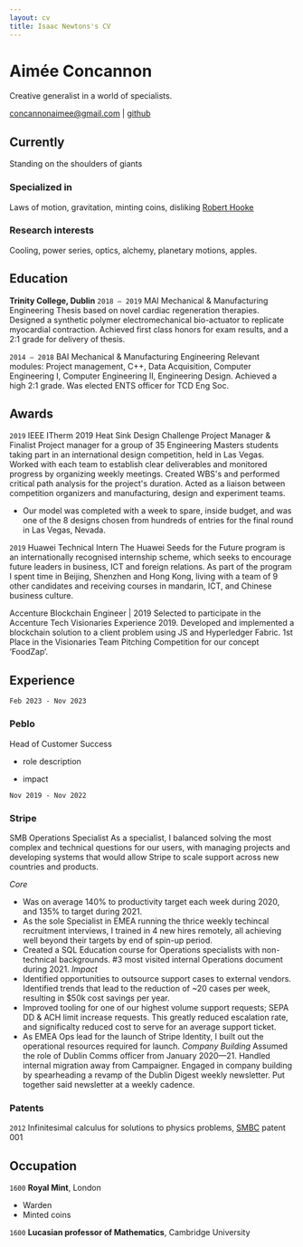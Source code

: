 ```yaml
---
layout: cv
title: Isaac Newtons's CV
---
```

# Aimée Concannon
Creative generalist in a world of specialists.

<div id="webaddress">
<a href="concannonaimee@gmail.com">concannonaimee@gmail.com</a>
| <a href="https://github.com/aconcan">github</a>
</div>


## Currently

Standing on the shoulders of giants

### Specialized in

Laws of motion, gravitation, minting coins, disliking [Robert Hooke](http://en.wikipedia.org/wiki/Robert_Hooke)


### Research interests

Cooling, power series, optics, alchemy, planetary motions, apples.


## Education
__Trinity College, Dublin__
`2018 – 2019`
MAI Mechanical & Manufacturing Engineering 
Thesis based on novel cardiac regeneration therapies. Designed a synthetic polymer electromechanical bio-actuator to replicate myocardial contraction. Achieved first class honors for exam results, and a 2:1 grade for delivery of thesis. 

`2014 – 2018`
BAI Mechanical & Manufacturing Engineering
Relevant modules: Project management, C++, Data Acquisition, Computer Engineering I, Computer
Engineering II, Engineering Design. Achieved a high 2:1 grade. Was elected ENTS officer for TCD Eng Soc.


## Awards
`2019`
IEEE ITherm 2019 Heat Sink Design Challenge
Project Manager & Finalist
Project manager for a group of 35 Engineering Masters students taking part in an international design
competition, held in Las Vegas. Worked with each team to establish clear deliverables and monitored
progress by organizing weekly meetings. Created WBS's and performed critical path analysis for the
project's duration. Acted as a liaison between competition organizers and manufacturing, design and
experiment teams. 
* Our model was completed with a week to spare, inside budget, and was one of the 8
designs chosen from hundreds of entries for the final round in Las Vegas, Nevada.

`2019`
Huawei
Technical Intern
The Huawei Seeds for the Future program is an internationally recognised internship scheme, which seeks
to encourage future leaders in business, ICT and foreign relations. As part of the program I spent time in
Beijing, Shenzhen and Hong Kong, living with a team of 9 other candidates and receiving courses in
mandarin, ICT, and Chinese business culture.

Accenture
Blockchain Engineer | 2019
Selected to participate in the Accenture Tech Visionaries Experience 2019. Developed and implemented a blockchain solution to a client problem using JS and Hyperledger Fabric.
1st Place in the Visionaries Team Pitching Competition for our concept ‘FoodZap’.


## Experience
`Feb 2023 - Nov 2023`
### Peblo
Head of Customer Success
- role description

- impact 

`Nov 2019 - Nov 2022`
### Stripe
SMB Operations Specialist
As a specialist, I balanced solving the most complex and technical questions for our users, with managing projects and developing systems that would allow Stripe to scale support across new countries and products.

*Core*
* Was on average 140% to productivity target each week during 2020, and 135% to target
during 2021.
* As the sole Specialist in EMEA running the thrice weekly techincal recruitment interviews, I trained in 4 new hires remotely, all achieving well
beyond their targets by end of spin-up period.
* Created a SQL Education course for Operations specialists with non-technical backgrounds. #3 most visited internal
Operations document during 2021.
*Impact*
* Identified opportunities to outsource support cases to external vendors. Identified trends that lead to the reduction of ~20 cases per week, resulting in $50k cost savings per year.
* Improved tooling for one of our highest volume support requests; SEPA DD & ACH limit increase requests. This greatly reduced escalation rate, and significalty reduced cost to serve for an average support ticket.
* As EMEA Ops lead for the launch of Stripe Identity, I built out the operational resources required for launch.
*Company Building*
Assumed the role of Dublin Comms officer from January 2020—21. Handled internal migration away from Campaigner. Engaged in company building by spearheading a revamp of the Dublin Digest weekly newsletter. Put together said newsletter at a weekly cadence.

### Patents

`2012`
Infinitesimal calculus for solutions to physics problems, [SMBC](http://www.techdirt.com/articles/20121011/09312820678/if-patents-had-been-around-time-newton.shtml) patent 001


## Occupation

`1600`
__Royal Mint__, London

- Warden
- Minted coins

`1600`
__Lucasian professor of Mathematics__, Cambridge University



<!-- ### Footer

Last updated: May 2013 -->


